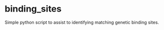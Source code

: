 binding_sites
=============

Simple python script to assist to identifying matching genetic binding sites.
